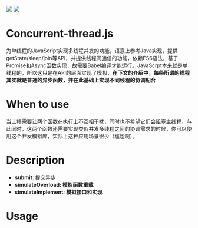 ![](https://img.shields.io/badge/syntax-ES6-blue)
![](https://img.shields.io/badge/release-1.0.0-brightgreen)
# Concurrent-thread.js
为单线程的JavaScript实现多线程并发的功能，语意上参考Java实现，提供getState/sleep/join等API，并提供线程间通信的功能，依赖ES6语法，基于Promise和Async函数实现，故需要Babel编译才能运行。JavaScrpt本来就是单线程的，所以这只是在API的层面实现了模拟，**在下文的介绍中，每条所谓的线程其实就是普通的异步函数，并在此基础上实现不同线程的协调配合**

# When to use
当工程需要让两个函数在执行上不互相干扰，同时也不希望它们会阻塞主线程，与此同时，这两个函数还需要实现类似并发多线程之间的协调需求的时候，你可以使用这个并发模拟库，实际上这种应用场景很少（尴尬啊）。

# Description
+ **submit**: 提交异步
+ **simulateOverload: 模拟函数重载**
+ **simulateImplement: 模拟接口和实现**
# Usage
